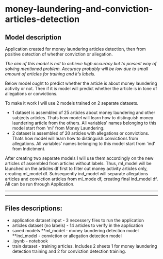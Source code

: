 # money-laundering-and-conviction-articles-detection

## Model description

Application created for money laundering articles detection, then from positive detection of whether conviction or allegation.

*The aim of this model is not to achieve high accuracy but to present way of 
solving mentioned problem. Accuracy probably will be low due to small amount of articles for training and it's labels.*


Below model ought to predict whether the article is about money laundering activity or not. Then if it is model will predict whether the article is in tone of allegations or convictions.

To make it work I will use 2 models trained on 2 separate datasets.
* 1 dataset is assembled of 25 articles about money laundering and other subjects articles. Thats how model will learn how to distinguish money laundering article from the others. All variables' names belonging to this model start from 'ml' from Money Laundering.
* 2 dataset is assembled of 20 articles with allegations or convictions. Thats how model will learn how to distinguish convictions from allegations. All variables' names belonging to this model start from 'ind' from Indictment.

After creating two separate models I will use them accordingly on the new articles df assembled from articles without labels. Thus, ml_model will be launched on the articles df first to filter out money activity articles only, creating ml_model df. Subsequently ind_model will separate allegations articles and conviction articles from ml_mode df, creating final ind_model df. All can be run through Application.

--------------
------------
## Files descriptions:

* application dataset input - 3 necessery files to run the application
* articles dataset (no labels) - 14 articles to verify in the application
* saved models
      **ml_model - money laundering detection model
      **ind_model - conviction or allegation detection model
* .ipynb - notebook
* train dataset - training articles. Includes 2 sheets 1 for money laundering detection training and 2 for conviction detection training.
